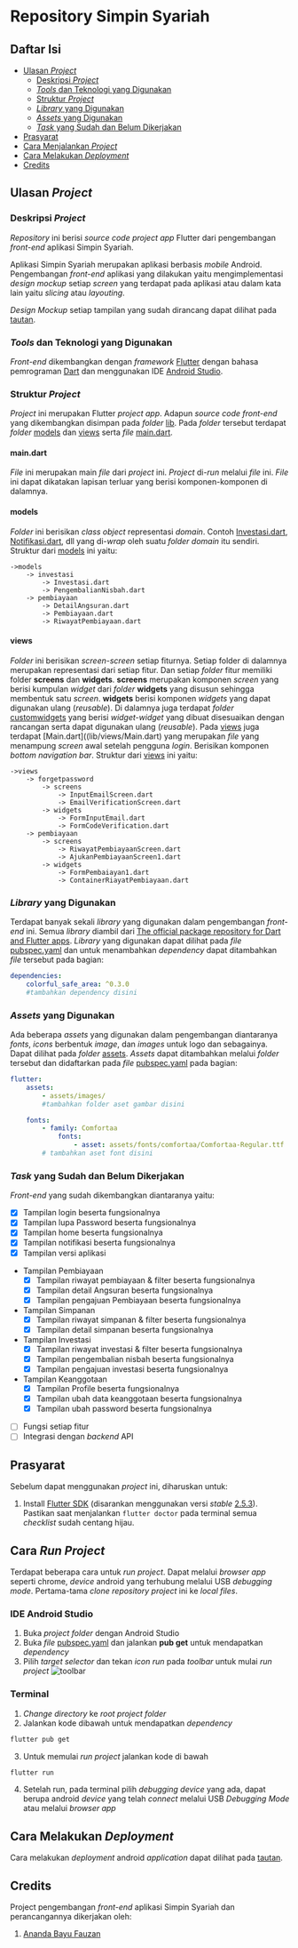 # Repository Simpin Syariah

## Daftar Isi
- [Ulasan *Project*](#ulasan-project)
    - [Deskripsi *Project*](#deskripsi-project)
    - [*Tools* dan Teknologi yang Digunakan](#*tools*-dan-teknologi-yang-digunakan)
    - [Struktur *Project*](#struktur-project)
    - [*Library* yang Digunakan](#Library-yang-digunakan)
    - [*Assets* yang Digunakan](#assets-yang-digunakan)
    - [*Task* yang Sudah dan Belum Dikerjakan](#Task-yang-sudah-dan-belum-dikerjakan)
- [Prasyarat](#prasyarat)
- [Cara Menjalankan *Project*](#cara-menjalankan-project)
- [Cara Melakukan *Deployment*](#cara-melakukan-deployment)
- [Credits](#credits)

## Ulasan *Project*

### Deskripsi *Project*
*Repository* ini berisi *source code* *project app* Flutter dari pengembangan *front-end* aplikasi Simpin Syariah. 

Aplikasi Simpin Syariah merupakan aplikasi berbasis *mobile* Android. Pengembangan *front-end* aplikasi yang dilakukan yaitu mengimplementasi *design mockup* setiap *screen* yang terdapat pada aplikasi atau dalam kata lain yaitu *slicing* atau *layouting*. 

*Design Mockup* setiap tampilan yang sudah dirancang dapat dilihat pada [tautan](https://drive.google.com/drive/folders/1T_D8vSawmMxNkbdl6JqKKb2pf2kyIS-d?usp=sharing).

### *Tools* dan Teknologi yang Digunakan
*Front-end* dikembangkan dengan *framework* [Flutter](https://flutter.dev/) dengan bahasa pemrograman [Dart](https://dart.dev/) dan menggunakan IDE [Android Studio](https://developer.android.com/studio).


### Struktur *Project*
*Project* ini merupakan Flutter *project app*. Adapun *source code front-end* yang dikembangkan disimpan pada *folder* [lib](lib/). Pada *folder* tersebut terdapat *folder* [models](lib/models) dan [views](lib/views/) serta *file* [main.dart](lib/main.dart/).

#### main.dart
*File* ini merupakan main *file* dari *project* ini. *Project* di-*run* melalui *file* ini. *File* ini dapat dikatakan lapisan terluar yang berisi komponen-komponen di dalamnya.

#### models
*Folder* ini berisikan *class object* representasi *domain*. Contoh [Investasi.dart](lib/models/investasi/Investasi.dart/), [Notifikasi.dart](lib/models/notifikasi/Notifikasi.dart/), dll yang di-*wrap* oleh suatu *folder domain* itu sendiri.
Struktur dari [models](lib/models) ini yaitu:


    ->models
        -> investasi
            -> Investasi.dart
            -> PengembalianNisbah.dart
        -> pembiayaan
            -> DetailAngsuran.dart
            -> Pembiayaan.dart
            -> RiwayatPembiayaan.dart


#### views
*Folder* ini berisikan *screen-screen* setiap fiturnya. Setiap folder di dalamnya merupakan representasi dari setiap fitur. Dan setiap *folder* fitur memiliki folder **screens** dan **widgets**. **screens** merupakan komponen *screen* yang berisi kumpulan *widget* dari *folder* **widgets** yang disusun sehingga membentuk satu *screen*. **widgets** berisi komponen *widgets* yang dapat digunakan ulang (*reusable*). Di dalamnya juga terdapat *folder* [customwidgets](lib/views/customwidgets/) yang berisi *widget-widget* yang dibuat disesuaikan dengan rancangan serta dapat digunakan ulang (*reusable*). 
Pada [views](lib/views/) juga terdapat [Main.dart]((lib/views/Main.dart) yang merupakan *file* yang menampung *screen* awal setelah pengguna *login*. Berisikan komponen *bottom navigation bar*.
Struktur dari [views](lib/views/) ini yaitu:


    ->views
        -> forgetpassword
            -> screens
                -> InputEmailScreen.dart
                -> EmailVerificationScreen.dart
            -> widgets
                -> FormInputEmail.dart
                -> FormCodeVerification.dart
        -> pembiayaan
            -> screens
                -> RiwayatPembiayaanScreen.dart
                -> AjukanPembiayaanScreen1.dart
            -> widgets
                -> FormPembaiayan1.dart
                -> ContainerRiayatPembiayaan.dart


### *Library* yang Digunakan
Terdapat banyak sekali *library* yang digunakan dalam pengembangan *front-end* ini. Semua *library* diambil dari [The official package repository for Dart and Flutter apps](https://pub.dev/). *Library* yang digunakan dapat dilihat pada *file* [pubspec.yaml](pubspec.yaml) dan untuk menambahkan *dependency* dapat ditambahkan *file* tersebut pada bagian:

```yaml
dependencies:
    colorful_safe_area: ^0.3.0
    #tambahkan dependency disini
```

### *Assets* yang Digunakan
Ada beberapa *assets* yang digunakan dalam pengembangan diantaranya *fonts*, *icons* berbentuk *image*, dan *images* untuk logo dan sebagainya. Dapat dilihat pada *folder* [assets](assets/). *Assets* dapat ditambahkan melalui *folder* tersebut dan didaftarkan pada *file* [pubspec.yaml](pubspec.yaml) pada bagian:

```yaml
flutter:
    assets:
        - assets/images/
        #tambahkan folder aset gambar disini

    fonts:
        - family: Comfortaa
            fonts:
                - asset: assets/fonts/comfortaa/Comfortaa-Regular.ttf
        # tambahkan aset font disini
```

### *Task* yang Sudah dan Belum Dikerjakan
*Front-end* yang sudah dikembangkan diantaranya yaitu:
- [x] Tampilan login beserta fungsionalnya
- [x] Tampilan lupa Password beserta fungsionalnya
- [x] Tampilan home beserta fungsionalnya
- [x] Tampilan notifikasi beserta fungsionalnya
- [x] Tampilan versi aplikasi
- Tampilan Pembiayaan
    - [x] Tampilan riwayat pembiayaan & filter beserta fungsionalnya
    - [x] Tampilan detail Angsuran beserta fungsionalnya
    - [x] Tampilan pengajuan Pembiayaan beserta fungsionalnya
- Tampilan Simpanan
    - [x] Tampilan riwayat simpanan & filter beserta fungsionalnya
    - [x] Tampilan detail simpanan beserta fungsionalnya
- Tampilan Investasi
    - [x] Tampilan riwayat investasi & filter beserta fungsionalnya
    - [x] Tampilan pengembalian nisbah beserta fungsionalnya
    - [x] Tampilan pengajuan investasi beserta fungsionalnya
- Tampilan Keanggotaan
    - [x] Tampilan Profile beserta fungsionalnya
    - [x] Tampilan ubah data keanggotaan beserta fungsionalnya 
    - [x] Tampilan ubah password beserta fungsionalnya
- [ ] Fungsi setiap fitur
- [ ] Integrasi dengan *backend* API

## Prasyarat
Sebelum dapat menggunakan *project* ini, diharuskan untuk:
1. Install [Flutter SDK](https://docs.flutter.dev/get-started/install) (disarankan menggunakan versi *stable* [2.5.3](https://docs.flutter.dev/development/tools/sdk/releases)). Pastikan saat menjalankan `flutter doctor` pada terminal semua *checklist* sudah centang hijau.

## Cara *Run Project*
Terdapat beberapa cara untuk *run project*. Dapat melalui *browser app* seperti chrome, *device* android yang terhubung melalui USB *debugging mode*. 
Pertama-tama *clone repository project* ini ke *local files*.

### IDE Android Studio
1. Buka *project folder* dengan Android Studio
2. Buka *file* [pubspec.yaml](pubspec.yaml) dan jalankan **pub get** untuk mendapatkan *dependency*
3. Pilih *target selector* dan tekan *icon run* pada *toolbar* untuk mulai *run project*
![toolbar](https://docs.flutter.dev/assets/images/docs/tools/android-studio/main-toolbar.png)

### Terminal
1. *Change directory* ke *root project folder*
2. Jalankan kode dibawah untuk mendapatkan *dependency*

```cmd
flutter pub get
```

3. Untuk memulai *run project* jalankan kode di bawah

```cmd
flutter run
```

4. Setelah run, pada terminal pilih *debugging device* yang ada, dapat berupa android *device* yang telah *connect* melalui USB *Debugging Mode* atau melalui *browser app*

## Cara Melakukan *Deployment*
Cara melakukan *deployment* android *application* dapat dilihat pada [tautan](https://docs.flutter.dev/deployment/android).

## Credits
Project pengembangan *front-end* aplikasi Simpin Syariah dan perancangannya dikerjakan oleh:
1. [Ananda Bayu Fauzan](https://github.com/anandabayuf)